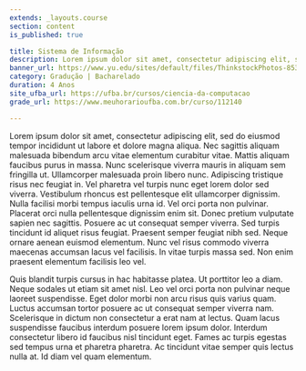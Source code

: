 ```yaml
---
extends: _layouts.course
section: content
is_published: true

title: Sistema de Informação
description: Lorem ipsum dolor sit amet, consectetur adipiscing elit, sed do eiusmod tempor incididunt ut labore et dolore magna aliqua.
banner_url: https://www.yu.edu/sites/default/files/ThinkstockPhotos-853673106.jpg
category: Gradução | Bacharelado
duration: 4 Anos
site_ufba_url: https://ufba.br/cursos/ciencia-da-computacao
grade_url: https://www.meuhorarioufba.com.br/curso/112140

---
```


Lorem ipsum dolor sit amet, consectetur adipiscing elit, sed do eiusmod tempor incididunt ut labore et dolore magna aliqua. Nec sagittis aliquam malesuada bibendum arcu vitae elementum curabitur vitae. Mattis aliquam faucibus purus in massa. Nunc scelerisque viverra mauris in aliquam sem fringilla ut. Ullamcorper malesuada proin libero nunc. Adipiscing tristique risus nec feugiat in. Vel pharetra vel turpis nunc eget lorem dolor sed viverra. Vestibulum rhoncus est pellentesque elit ullamcorper dignissim. Nulla facilisi morbi tempus iaculis urna id. Vel orci porta non pulvinar. Placerat orci nulla pellentesque dignissim enim sit. Donec pretium vulputate sapien nec sagittis. Posuere ac ut consequat semper viverra. Sed turpis tincidunt id aliquet risus feugiat. Praesent semper feugiat nibh sed. Neque ornare aenean euismod elementum. Nunc vel risus commodo viverra maecenas accumsan lacus vel facilisis. In vitae turpis massa sed. Non enim praesent elementum facilisis leo vel.

Quis blandit turpis cursus in hac habitasse platea. Ut porttitor leo a diam. Neque sodales ut etiam sit amet nisl. Leo vel orci porta non pulvinar neque laoreet suspendisse. Eget dolor morbi non arcu risus quis varius quam. Luctus accumsan tortor posuere ac ut consequat semper viverra nam. Scelerisque in dictum non consectetur a erat nam at lectus. Quam lacus suspendisse faucibus interdum posuere lorem ipsum dolor. Interdum consectetur libero id faucibus nisl tincidunt eget. Fames ac turpis egestas sed tempus urna et pharetra pharetra. Ac tincidunt vitae semper quis lectus nulla at. Id diam vel quam elementum.

